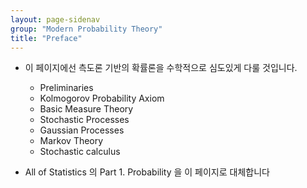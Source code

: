 ```yaml
---
layout: page-sidenav
group: "Modern Probability Theory"
title: "Preface"
---
```


- 이 페이지에선 측도론 기반의 확률론을 수학적으로 심도있게 다룰 것입니다. 
	- Preliminaries 
	- Kolmogorov Probability Axiom
	- Basic Measure Theory 
	- Stochastic Processes
	- Gaussian Processes
	- Markov Theory
	- Stochastic calculus

- All of Statistics 의 Part 1. Probability 을 이 페이지로 대체합니다